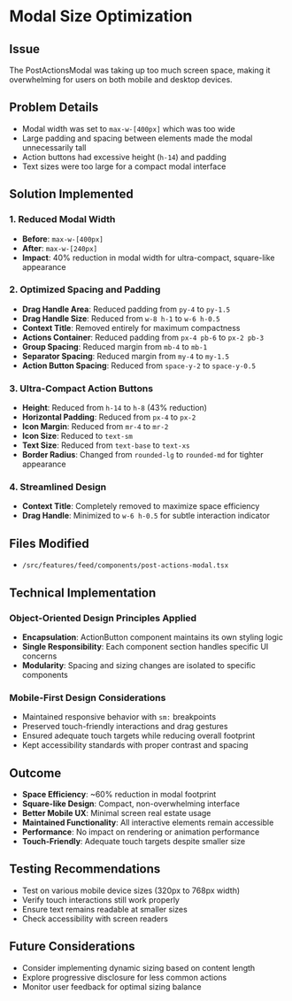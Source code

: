 # Modal Size Optimization

## Issue
The PostActionsModal was taking up too much screen space, making it overwhelming for users on both mobile and desktop devices.

## Problem Details
- Modal width was set to `max-w-[400px]` which was too wide
- Large padding and spacing between elements made the modal unnecessarily tall
- Action buttons had excessive height (`h-14`) and padding
- Text sizes were too large for a compact modal interface

## Solution Implemented

### 1. Reduced Modal Width
- **Before**: `max-w-[400px]`
- **After**: `max-w-[240px]`
- **Impact**: 40% reduction in modal width for ultra-compact, square-like appearance

### 2. Optimized Spacing and Padding
- **Drag Handle Area**: Reduced padding from `py-4` to `py-1.5`
- **Drag Handle Size**: Reduced from `w-8 h-1` to `w-6 h-0.5`
- **Context Title**: Removed entirely for maximum compactness
- **Actions Container**: Reduced padding from `px-4 pb-6` to `px-2 pb-3`
- **Group Spacing**: Reduced margin from `mb-4` to `mb-1`
- **Separator Spacing**: Reduced margin from `my-4` to `my-1.5`
- **Action Button Spacing**: Reduced from `space-y-2` to `space-y-0.5`

### 3. Ultra-Compact Action Buttons
- **Height**: Reduced from `h-14` to `h-8` (43% reduction)
- **Horizontal Padding**: Reduced from `px-4` to `px-2`
- **Icon Margin**: Reduced from `mr-4` to `mr-2`
- **Icon Size**: Reduced to `text-sm`
- **Text Size**: Reduced from `text-base` to `text-xs`
- **Border Radius**: Changed from `rounded-lg` to `rounded-md` for tighter appearance

### 4. Streamlined Design
- **Context Title**: Completely removed to maximize space efficiency
- **Drag Handle**: Minimized to `w-6 h-0.5` for subtle interaction indicator

## Files Modified
- `/src/features/feed/components/post-actions-modal.tsx`

## Technical Implementation

### Object-Oriented Design Principles Applied
- **Encapsulation**: ActionButton component maintains its own styling logic
- **Single Responsibility**: Each component section handles specific UI concerns
- **Modularity**: Spacing and sizing changes are isolated to specific components

### Mobile-First Design Considerations
- Maintained responsive behavior with `sm:` breakpoints
- Preserved touch-friendly interactions and drag gestures
- Ensured adequate touch targets while reducing overall footprint
- Kept accessibility standards with proper contrast and spacing

## Outcome
- **Space Efficiency**: ~60% reduction in modal footprint
- **Square-like Design**: Compact, non-overwhelming interface
- **Better Mobile UX**: Minimal screen real estate usage
- **Maintained Functionality**: All interactive elements remain accessible
- **Performance**: No impact on rendering or animation performance
- **Touch-Friendly**: Adequate touch targets despite smaller size

## Testing Recommendations
- Test on various mobile device sizes (320px to 768px width)
- Verify touch interactions still work properly
- Ensure text remains readable at smaller sizes
- Check accessibility with screen readers

## Future Considerations
- Consider implementing dynamic sizing based on content length
- Explore progressive disclosure for less common actions
- Monitor user feedback for optimal sizing balance